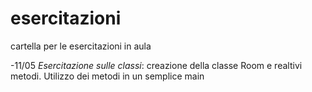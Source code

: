 # esercitazioni
cartella per le esercitazioni in aula

-11/05 *Esercitazione sulle classi*: 
  creazione della classe Room e realtivi metodi. Utilizzo dei metodi in un semplice main
